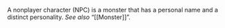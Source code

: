 A nonplayer character (NPC) is a monster that has a personal name and a distinct personality. _See also_ “[[Monster]]”.